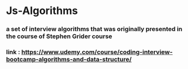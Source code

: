 # Js-Algorithms
### a set of interview algorithms that was originally presented in the course of Stephen Grider course
### link : https://www.udemy.com/course/coding-interview-bootcamp-algorithms-and-data-structure/
